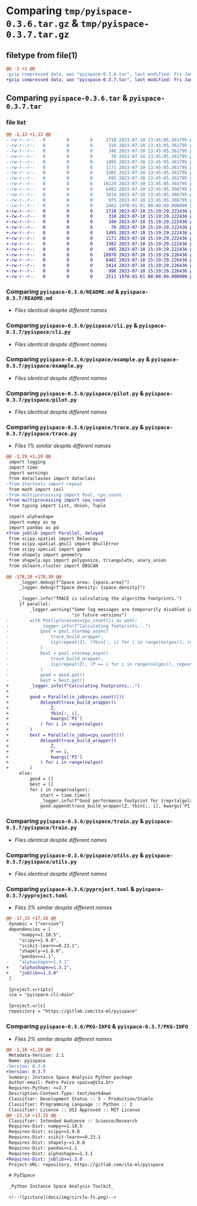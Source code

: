 # Comparing `tmp/pyispace-0.3.6.tar.gz` & `tmp/pyispace-0.3.7.tar.gz`

## filetype from file(1)

```diff
@@ -1 +1 @@
-gzip compressed data, was "pyispace-0.3.6.tar", last modified: Fri Jan  1 00:00:00 2016, max compression
+gzip compressed data, was "pyispace-0.3.7.tar", last modified: Fri Jan  1 00:00:00 2016, max compression
```

## Comparing `pyispace-0.3.6.tar` & `pyispace-0.3.7.tar`

### file list

```diff
@@ -1,13 +1,13 @@
--rw-r--r--   0        0        0     1710 2023-07-10 13:45:05.361795 pyispace-0.3.6/README.md
--rw-r--r--   0        0        0      310 2023-07-10 13:45:05.361795 pyispace-0.3.6/options.json
--rw-r--r--   0        0        0      340 2023-07-10 13:45:05.361795 pyispace-0.3.6/pyispace/__init__.py
--rw-r--r--   0        0        0       70 2023-07-10 13:45:05.361795 pyispace-0.3.6/pyispace/__main__.py
--rw-r--r--   0        0        0     1495 2023-07-10 13:45:05.361795 pyispace-0.3.6/pyispace/cli.py
--rw-r--r--   0        0        0     1171 2023-07-10 13:45:05.361795 pyispace-0.3.6/pyispace/example.py
--rw-r--r--   0        0        0     3382 2023-07-10 13:45:05.361795 pyispace-0.3.6/pyispace/pilot.py
--rw-r--r--   0        0        0      495 2023-07-10 13:45:05.361795 pyispace-0.3.6/pyispace/preprocessing.py
--rw-r--r--   0        0        0    18129 2023-07-10 13:45:05.365795 pyispace-0.3.6/pyispace/trace.py
--rw-r--r--   0        0        0     6482 2023-07-10 13:45:05.366795 pyispace-0.3.6/pyispace/train.py
--rw-r--r--   0        0        0     3414 2023-07-10 13:45:05.366795 pyispace-0.3.6/pyispace/utils.py
--rw-r--r--   0        0        0      975 2023-07-10 13:45:05.366795 pyispace-0.3.6/pyproject.toml
--rw-r--r--   0        0        0     2482 1970-01-01 00:00:00.000000 pyispace-0.3.6/PKG-INFO
+-rw-r--r--   0        0        0     1710 2023-07-10 15:19:29.222436 pyispace-0.3.7/README.md
+-rw-r--r--   0        0        0      310 2023-07-10 15:19:29.222436 pyispace-0.3.7/options.json
+-rw-r--r--   0        0        0      340 2023-07-10 15:19:29.222436 pyispace-0.3.7/pyispace/__init__.py
+-rw-r--r--   0        0        0       70 2023-07-10 15:19:29.222436 pyispace-0.3.7/pyispace/__main__.py
+-rw-r--r--   0        0        0     1495 2023-07-10 15:19:29.222436 pyispace-0.3.7/pyispace/cli.py
+-rw-r--r--   0        0        0     1171 2023-07-10 15:19:29.222436 pyispace-0.3.7/pyispace/example.py
+-rw-r--r--   0        0        0     3382 2023-07-10 15:19:29.222436 pyispace-0.3.7/pyispace/pilot.py
+-rw-r--r--   0        0        0      495 2023-07-10 15:19:29.222436 pyispace-0.3.7/pyispace/preprocessing.py
+-rw-r--r--   0        0        0    18078 2023-07-10 15:19:29.226436 pyispace-0.3.7/pyispace/trace.py
+-rw-r--r--   0        0        0     6482 2023-07-10 15:19:29.226436 pyispace-0.3.7/pyispace/train.py
+-rw-r--r--   0        0        0     3414 2023-07-10 15:19:29.226436 pyispace-0.3.7/pyispace/utils.py
+-rw-r--r--   0        0        0      996 2023-07-10 15:19:29.226436 pyispace-0.3.7/pyproject.toml
+-rw-r--r--   0        0        0     2511 1970-01-01 00:00:00.000000 pyispace-0.3.7/PKG-INFO
```

### Comparing `pyispace-0.3.6/README.md` & `pyispace-0.3.7/README.md`

 * *Files identical despite different names*

### Comparing `pyispace-0.3.6/pyispace/cli.py` & `pyispace-0.3.7/pyispace/cli.py`

 * *Files identical despite different names*

### Comparing `pyispace-0.3.6/pyispace/example.py` & `pyispace-0.3.7/pyispace/example.py`

 * *Files identical despite different names*

### Comparing `pyispace-0.3.6/pyispace/pilot.py` & `pyispace-0.3.7/pyispace/pilot.py`

 * *Files identical despite different names*

### Comparing `pyispace-0.3.6/pyispace/trace.py` & `pyispace-0.3.7/pyispace/trace.py`

 * *Files 1% similar despite different names*

```diff
@@ -1,19 +1,19 @@
 import logging
 import time
 import warnings
 from dataclasses import dataclass
-from itertools import repeat
 from math import ceil
-from multiprocessing import Pool, cpu_count
+from multiprocessing import cpu_count
 from typing import List, Union, Tuple
 
 import alphashape
 import numpy as np
 import pandas as pd
+from joblib import Parallel, delayed
 from scipy.spatial import Delaunay
 from scipy.spatial.qhull import QhullError
 from scipy.special import gamma
 from shapely import geometry
 from shapely.ops import polygonize, triangulate, unary_union
 from sklearn.cluster import DBSCAN
 
@@ -178,26 +178,30 @@
     _logger.debug(f"Space area: {space.area}")
     _logger.debug(f"Space density: {space.density}")
 
     _logger.info("TRACE is calculating the algorithm footprints.")
     if parallel:
         _logger.warning("Some log messages are temporarily disabled in parallel mode. This functionality will be added "
                         "in future versions")
-        with Pool(processes=cpu_count()) as pool:
-            _logger.info(f"Calculating footprints...")
-            good = pool.starmap_async(
-                trace_build_wrapper,
-                zip(repeat(Z), (Ybin[:, i] for i in range(nalgos)), repeat(kwargs['PI']))
-            )
-            best = pool.starmap_async(
-                trace_build_wrapper,
-                zip(repeat(Z), (P == i for i in range(nalgos)), repeat(kwargs['PI']))
-            )
-            good = good.get()
-            best = best.get()
+        _logger.info(f"Calculating footprints...")
+
+        good = Parallel(n_jobs=cpu_count())(
+            delayed(trace_build_wrapper)(
+                Z,
+                Ybin[:, i],
+                kwargs['PI']
+            ) for i in range(nalgos)
+        )
+        best = Parallel(n_jobs=cpu_count())(
+            delayed(trace_build_wrapper)(
+                Z,
+                P == i,
+                kwargs['PI']
+            ) for i in range(nalgos)
+        )
     else:
         good = []
         best = []
         for i in range(nalgos):
             start = time.time()
             _logger.info(f"Good performance footprint for {repr(algolabels[i])}")
             good.append(trace_build_wrapper(Z, Ybin[:, i], kwargs['PI']))
```

### Comparing `pyispace-0.3.6/pyispace/train.py` & `pyispace-0.3.7/pyispace/train.py`

 * *Files identical despite different names*

### Comparing `pyispace-0.3.6/pyispace/utils.py` & `pyispace-0.3.7/pyispace/utils.py`

 * *Files identical despite different names*

### Comparing `pyispace-0.3.6/pyproject.toml` & `pyispace-0.3.7/pyproject.toml`

 * *Files 3% similar despite different names*

```diff
@@ -17,15 +17,16 @@
 dynamic = ["version"]
 dependencies = [
     "numpy>=1.18.5",
     "scipy>=1.9.0",
     "scikit-learn>=0.23.1",
     "shapely~=1.8.0",
     "pandas>=1.1",
-    "alphashape>=1.3.1"
+    "alphashape>=1.3.1",
+    "joblib>=1.3.0"
 ]
 
 [project.scripts]
 isa = "pyispace.cli:main"
 
 [project.urls]
 repository = "https://gitlab.com/ita-ml/pyispace"
```

### Comparing `pyispace-0.3.6/PKG-INFO` & `pyispace-0.3.7/PKG-INFO`

 * *Files 2% similar despite different names*

```diff
@@ -1,10 +1,10 @@
 Metadata-Version: 2.1
 Name: pyispace
-Version: 0.3.6
+Version: 0.3.7
 Summary: Instance Space Analysis Python package
 Author-email: Pedro Paiva <paiva@ita.br>
 Requires-Python: >=3.7
 Description-Content-Type: text/markdown
 Classifier: Development Status :: 5 - Production/Stable
 Classifier: Programming Language :: Python :: 3
 Classifier: License :: OSI Approved :: MIT License
@@ -13,14 +13,15 @@
 Classifier: Intended Audience :: Science/Research
 Requires-Dist: numpy>=1.18.5
 Requires-Dist: scipy>=1.9.0
 Requires-Dist: scikit-learn>=0.23.1
 Requires-Dist: shapely~=1.8.0
 Requires-Dist: pandas>=1.1
 Requires-Dist: alphashape>=1.3.1
+Requires-Dist: joblib>=1.3.0
 Project-URL: repository, https://gitlab.com/ita-ml/pyispace
 
 # PyISpace
 
 _Python Instance Space Analysis Toolkit_
 
 <!--![picture](docs/img/circle-fs.png)-->
```

